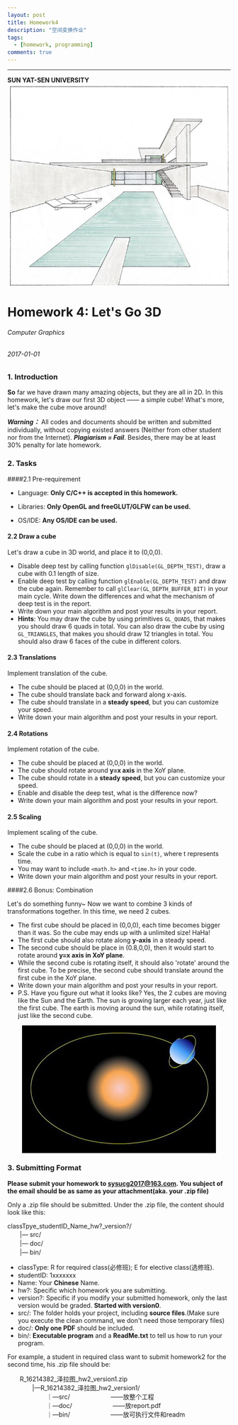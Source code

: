 ```yaml
---
layout: post
title: Homework4
description: "空间变换作业"
tags:
  - [homework, programming]
comments: true
---
```


_ _ _
**SUN YAT-SEN UNIVERSITY**
<img src="/images/cover.jpg" style="text-align: center;clear: both;display: block;margin: auto;">


# Homework 4: Let's Go 3D
###### Computer Graphics
###### 2017-01-01

### 1. Introduction  
**So** far we have drawn many amazing objects, but they are all in 2D. In this homework, let's draw our first 3D object —— a simple cube! What's more, let's make the cube move around!  

***Warning：*** All codes and documents should be written and submitted individually, without copying existed answers (Neither from other student nor from the Internet). ***Plagiarism = Fail***. Besides, there may be at least 30% penalty for late homework.  

### 2. Tasks  

####2.1 Pre-requirement  

- Language: **Only C/C++ is accepted in this homework.**

- Libraries: **Only OpenGL and freeGLUT/GLFW can be used.**

- OS/IDE: **Any OS/IDE can be used.**

#### 2.2 Draw a cube  

Let's draw a cube in 3D world, and place it to (0,0,0).  

- Disable deep test by calling function `glDisable(GL_DEPTH_TEST)`, draw a cube with 0.1 length of size.
- Enable deep test by calling function `glEnable(GL_DEPTH_TEST)` and draw the cube again. Remember to call `glClear(GL_DEPTH_BUFFER_BIT)` in your main cycle. Write down the differences and what the mechanism of deep test is in the report.
- Write down your main algorithm and post your results in your report.
- **Hints**: You may draw the cube by using primitives `GL_QUADS`, that makes you should draw 6 quads in total. You can also draw the cube by using `GL_TRIANGLES`, that makes you should draw 12 triangles in total. You should also draw 6 faces of the cube in different colors. 

#### 2.3 Translations

Implement translation of the cube.   

- The cube should be placed at (0,0,0) in the world.
- The cube should translate back and forward along x-axis.
- The cube should translate in a **steady speed**, but you can customize your speed.
- Write down your main algorithm and post your results in your report.


#### 2.4 Rotations

Implement rotation of the cube.  

- The cube should be placed at (0,0,0) in the world.
- The cube should rotate around **y=x axis** in the XoY plane. 
- The cube should rotate in a **steady speed**, but you can customize your speed.
- Enable and disable the deep test, what is the difference now?
- Write down your main algorithm and post your results in your report.

#### 2.5 Scaling

Implement scaling of the cube.  

- The cube should be placed at (0,0,0) in the world.
- Scale the cube in a ratio which is equal to `sin(t)`, where t represents time.  
- You may want to include `<math.h>` and `<time.h>` in your code.  
- Write down your main algorithm and post your results in your report.  

####2.6 Bonus: Combination    
 
Let's do something funny~ Now we want to combine 3 kinds of transformations together. In this time, we need 2 cubes.   

- The first cube should be placed in (0,0,0), each time becomes bigger than it was. So the cube may ends up with a unlimited size! HaHa!  
- The first cube should also rotate along **y-axis** in a steady speed.
- The second cube should be place in (0.8,0,0), then it would start to rotate around **y=x axis in XoY plane**.  
- While the second cube is rotating itself, it should also 'rotate' around the first cube. To be precise, the second cube should translate around the first cube in the XoY plane.  
- Write down your main algorithm and post your results in your report.
- P.S. Have you figure out what it looks like? Yes, the 2 cubes are moving like the Sun and the Earth. The sun is growing larger each year, just like the first cube. The earth is moving around the sun, while rotating itself, just like the second cube.   

<img src="/images/timg.jpg" style="text-align: center;clear: both;display: block;margin: auto;">  


### 3. Submitting Format  
**Please submit your homework to sysucg2017@163.com. You subject of the email should be as same as your attachment(aka. your .zip file)**  

Only a .zip file should be submitted. Under the .zip file, the content should look like this:  

classTpye\_studentID\_Name\_hw?\_version?/  
　　|— src/  
　　|— doc/  
　　|— bin/  
  
- classType: R for required class(必修班); E for elective class(选修班).
- studentID: 1xxxxxxx
- Name: Your **Chinese** Name.
- hw?: Specific which homework you are submitting.
- version?: Specific if you modify your submitted homework, only the last version would be graded. **Started with version0**.
- src/: The folder holds your project, including **source files**.(Make sure you execute the clean command, we don't need those temporary files)
- doc/: **Only one PDF** should be included.  
- bin/: **Executable program** and a **ReadMe.txt** to tell us how to run your program.  

For example, a student in required class want to submit homework2 for the second time, his .zip file should be:  

　　R\_16214382\_泽拉图\_hw2\_version1.zip  
  　　　　|—R\_16214382\_泽拉图\_hw2_version1/  
  　　　　  　　｜—src/  　　　　  　　——放整个工程  
  　　　　  　　｜—doc/  　　　　  　　——放report.pdf  
  　　　　  　　｜—bin/  　　　　  　　——放可执行文件和readm